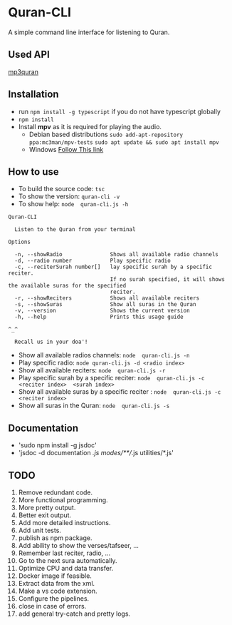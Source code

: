 # Quran-CLI

A simple command line interface for listening to Quran.
## Used API
[mp3quran](https://mp3quran.net/eng/api)
## Installation
- run `npm install -g typescript` if you do not have typescript globally
- `npm install`
- Install **mpv** as it is required for playing the audio.
  - Debian based distributions
`sudo add-apt-repository ppa:mc3man/mpv-tests`
`sudo apt update && sudo apt install mpv`
  - Windows
[Follow This link](https://mpv.io/installation/#:~:text=master%20is%20recommended.-,Windows,-All%20binary%20packages)


## How to use
- To build the source code: `tsc`
- To show the version: `quran-cli -v`
- To show help: `node  quran-cli.js -h`
```
Quran-CLI

  Listen to the Quran from your terminal 

Options

  -n, --showRadio               Shows all available radio channels                                            
  -d, --radio number            Play specific radio                                                           
  -c, --reciterSurah number[]   lay specific surah by a specific reciter.                                     
                                If no surah specified, it will shows the available suras for the specified    
                                reciter.                                                                      
  -r, --showReciters            Shows all available reciters                                                  
  -s, --showSuras               Show all suras in the Quran                                                   
  -v, --version                 Shows the current version                                                     
  -h, --help                    Prints this usage guide                                                       

^_^

  Recall us in your doa'! 
```
- Show all available radios channels: `node  quran-cli.js -n`
- Play specific radio: `node quran-cli.js -d <radio index>`
- Show all available reciters: `node  quran-cli.js -r`
- Play specific surah by a specific reciter: `node  quran-cli.js -c <reciter index>  <surah index>`
- Show all available suras by a specific reciter : `node  quran-cli.js -c <reciter index>`
- Show all suras in the Quran: `node  quran-cli.js -s`

## Documentation
- 'sudo npm install -g jsdoc'
- 'jsdoc -d documentation *.js modes/**/*.js utilities/*.js'

  
## TODO
1. Remove redundant code.
2. More functional programming.
3. More pretty output.
4. Better exit output.
5. Add more detailed instructions.
6. Add unit tests.
7. publish as npm package. 
8. Add ability to show the verses/tafseer, ...
9. Remember last reciter, radio, ...
10. Go to the next sura automatically.
11. Optimize CPU and data transfer.
12. Docker image if feasible.
13. Extract data from the xml.
14. Make a vs code extension.
15. Configure the pipelines.
16. close in case of errors.
17. add general try-catch and pretty logs.
